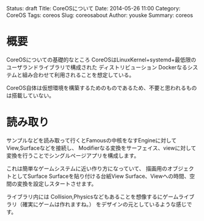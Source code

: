 Status: draft
Title: CoreOSについて
Date: 2014-05-26 11:00
Category: CoreOS
Tags: coreos
Slug: coreosabout
Author: youske
Summary: coreos

# 概要
CoreOSについての基礎的なところ
CoreOSはLinuxKernel+systemd+最低限のユーザランドライブラリで構成された
ディストリビューション
Dockerなるシステムと組み合わせて利用されることを想定している。

CoreOS自体は仮想環境を構築するためのものであるため、不要と思われるものは搭載していない。


# 読み取り
サンプルなどを読み取って行くとFamousの中核をなすEngineに対してView,Surfaceなどを接続し、
Modifierなる変換をサーフェイス、viewに対して変換を行うことでシングルページアプリを構成します。

これは簡単なゲームシステムに近い作り方になっていて、
描画用のオブジェクトとしてSurface
Surfaceを貼り付ける台紙View
Surface、Viewへの時間、空間の変換を設定しスタートさせます。

ライブラリ内には
Collision,Physicsなどもあることを想像するにゲームライブラリ（確実にゲームは作れますね。）
をデザインの元としているような感じです。



